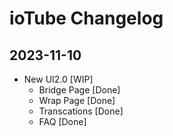 # ioTube Changelog

## 2023-11-10

- New UI2.0 [WIP]
  - Bridge Page [Done]
  - Wrap Page [Done]
  - Transcations [Done]
  - FAQ [Done]
